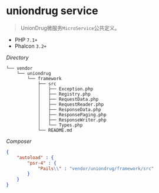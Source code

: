 # uniondrug service

> UnionDrug微服务`MicroService`公共定义。

* PHP `7.1+`
* Phalcon `3.2+`


*Directory*

```text
└── vendor
    └── uniondrug
        └── framework
            ├── src
            │   ├── Exception.php
            │   ├── Registry.php
            │   ├── RequestData.php
            │   ├── RequestReader.php
            │   ├── ResponseData.php
            │   ├── ResponsePaging.php
            │   ├── ResponseWriter.php
            │   └── Types.php
            └── README.md
```

*Composer*

```json
{
    "autoload" : {
        "psr-4" : {
            "Pails\\" : "vendor/uniondrug/framework/src"
        }
    }
}
```